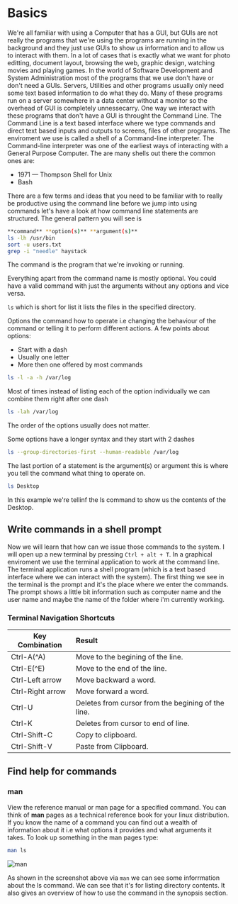 
# Basics

We're all familiar with using a Computer that has a GUI, but GUIs are not really the programs that we're using the programs are running in the background and they just use GUIs to show us information and to allow us to interact with them. In a lot of cases that is exactly what we want for photo editting, document layout, browsing the web, graphic design, watching movies and
playing games. In the world of Software Development and System Administration most of the programs that we use don't have or don't need a GUIs. Servers, Utilities and other programs usually only need some text based information to do what they do. Many of these programs run on a server somewhere in a data center without a monitor so the overhead of GUI is completely unnessecarry. One way we interact with these programs that don't have a GUI is throught the Command Line. The Command Line is a text based interface where we type commands and direct text based inputs and outputs to screens, files of other programs. The enviroment we use is called a shell of a Command-line interpreter. The Command-line interpreter was one of the earliest ways of interacting with a General Purpose Computer. The are many shells out there the common ones are:

* 1971 &mdash; Thompson Shell for Unix
* Bash

There are a few terms and ideas that you need to be familiar with to really be productive using the command line before we jump into using commands let's have a look at how command line statements are structured. The general pattern you will see is

```bash
**command** **option(s)** **argument(s)**
ls -lh /usr/bin
sort -u users.txt
grep -i "needle" haystack
```

The command is the program that we're invoking or running.

Everything apart from the command name is mostly optional. You could have a valid command with just the arguments without any options and vice versa.

`ls` which is short for list it lists the files in the specified directory.

Options the command how to operate i.e changing the behaviour of the command or telling it to perform different actions. A few points about options:

* Start with a dash
* Usually one letter
* More then one offered by most commands

```bash
ls -l -a -h /var/log
```

Most of times instead of listing each of the option individually we can combine them right after one dash

```bash
ls -lah /var/log
```

The order of the options usually does not matter.

Some options have a longer syntax and they start with 2 dashes

```bash
ls --group-directories-first --human-readable /var/log
```

The last portion of a statement is the argument(s) or argument this is where you tell the command what thing to operate on.

```bash
ls Desktop
```

In this example we're tellinf the ls command to show us the contents of the Desktop.

## Write commands in a shell prompt

Now we will learn that how can we issue those commands to the system. I will open up a new terminal by pressing `Ctrl + alt + T`. In a graphical enviroment we use the terminal application to work at the command line. The terminal application runs a shell program (which is a text based interface where we can interact with the system). The first thing we see in the terminal is the prompt and it's the place where we enter the commands. The prompt shows a little bit information such as computer name and the user name and maybe the name of the folder where i'm currently working.

### Terminal Navigation Shortcuts

| Key Combination | Result |
|-------|:------|
|Ctrl-A(^A)|Move to the begining of the line.|
|Ctrl-E(^E)|Move to the end of the line.|
|Ctrl-Left arrow|Move backward a word.|
|Ctrl-Right arrow|Move forward a word.|
|Ctrl-U|Deletes from cursor from the begining of the line.|
|Ctrl-K|Deletes from cursor to end of line.|
|Ctrl-Shift-C|Copy to clipboard.|
|Ctrl-Shift-V|Paste from Clipboard.|

## Find help for commands

### man

View the reference manual or man page for a specified command. You can think of **man** pages as a technical reference book for your linux distribution. If you know the name of a command you can find out a wealth of information about it i.e what options it provides and what arguments it takes. To look up something in the man pages type:

```bash
man ls
```

![man](../cli-basics/resources/man.png)

As shown in the screenshot above via `man` we can see some inforrmation about the ls command. We can see that it's for listing directory contents. It also gives an overview of how to use the command in the synopsis section.
